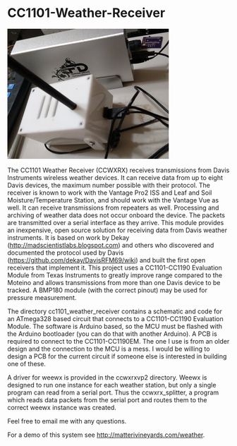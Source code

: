 # CC1101-Weather-Receiver
![alt tag](ccwxrx_prototype.jpg)

The CC1101 Weather Receiver (CCWXRX) receives transmissions from Davis Instruments wireless weather devices. It can receive data from up to eight Davis devices, the maximum number possible with their protocol.  The receiver is known to work with the Vantage Pro2 ISS and Leaf and Soil Moisture/Temperature Station, and should work with the Vantage Vue as well. It can receive transmissions from repeaters as well. Processing and archiving of weather data does not occur onboard the device. The packets are transmitted over a serial interface as they arrive. This module provides an inexpensive, open source solution for receiving data from Davis weather instruments.  It is based on work by Dekay (http://madscientistlabs.blogspot.com) and others who discovered and documented the protocol used by Davis (https://github.com/dekay/DavisRFM69/wiki) and built the first open receivers that implement it. This project uses a CC1101-CC1190 Evaluation Module from Texas Instruments to greatly improve range compared to the Moteino and allows transmissions from more than one Davis device to be tracked. A BMP180 module (with the correct pinout) may be used for pressure measurement.

The directory cc1101\_weather\_receiver contains a schematic and code for an ATmega328 based circuit that connects to a CC1101-CC1190 Evaluation Module. The software is Arduino based, so the MCU must be flashed with the Arduino bootloader (you can do that with another Arduino). A PCB is required to connect to the CC1101-CC1190EM. The one I use is from an older design and the connection to the MCU is a mess. I would be willing to design a PCB for the current circuit if someone else is interested in building one of these. 

A driver for weewx is provided in the ccwxrxvp2 directory. Weewx is designed to run one instance for each weather station, but only a single program can read from a serial port. Thus the ccwxrx_splitter, a program which reads data packets from the serial port and routes them to the correct weewx instance was created.

Feel free to email me with any questions.

For a demo of this system see http://matterivineyards.com/weather.
